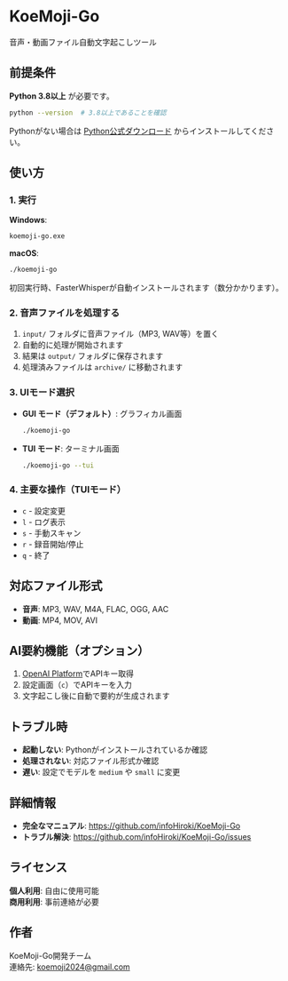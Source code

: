 # KoeMoji-Go

音声・動画ファイル自動文字起こしツール

## 前提条件

**Python 3.8以上** が必要です。
```bash
python --version  # 3.8以上であることを確認
```

Pythonがない場合は [Python公式ダウンロード](https://www.python.org/downloads/) からインストールしてください。

## 使い方

### 1. 実行

**Windows**:
```cmd
koemoji-go.exe
```

**macOS**:
```bash
./koemoji-go
```

初回実行時、FasterWhisperが自動インストールされます（数分かかります）。

### 2. 音声ファイルを処理する

1. `input/` フォルダに音声ファイル（MP3, WAV等）を置く
2. 自動的に処理が開始されます
3. 結果は `output/` フォルダに保存されます
4. 処理済みファイルは `archive/` に移動されます

### 3. UIモード選択

- **GUI モード（デフォルト）**: グラフィカル画面
  ```bash
  ./koemoji-go
  ```
- **TUI モード**: ターミナル画面
  ```bash
  ./koemoji-go --tui
  ```

### 4. 主要な操作（TUIモード）

- `c` - 設定変更
- `l` - ログ表示  
- `s` - 手動スキャン
- `r` - 録音開始/停止
- `q` - 終了

## 対応ファイル形式

- **音声**: MP3, WAV, M4A, FLAC, OGG, AAC
- **動画**: MP4, MOV, AVI

## AI要約機能（オプション）

1. [OpenAI Platform](https://platform.openai.com/)でAPIキー取得
2. 設定画面（`c`）でAPIキーを入力
3. 文字起こし後に自動で要約が生成されます

## トラブル時

- **起動しない**: Pythonがインストールされているか確認
- **処理されない**: 対応ファイル形式か確認
- **遅い**: 設定でモデルを `medium` や `small` に変更

## 詳細情報

- **完全なマニュアル**: https://github.com/infoHiroki/KoeMoji-Go
- **トラブル解決**: https://github.com/infoHiroki/KoeMoji-Go/issues

## ライセンス

**個人利用**: 自由に使用可能  
**商用利用**: 事前連絡が必要

## 作者

KoeMoji-Go開発チーム  
連絡先: koemoji2024@gmail.com
